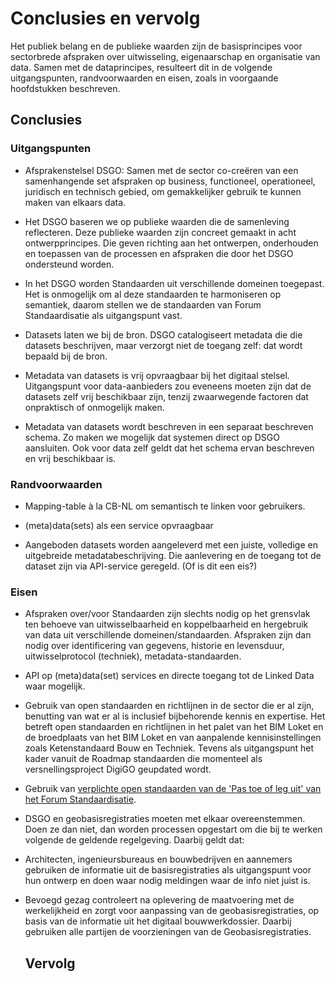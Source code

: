 Conclusies en vervolg
============

Het publiek belang en de publieke waarden zijn de basisprincipes voor
sectorbrede afspraken over uitwisseling, eigenaarschap en organisatie van data. Samen met de dataprincipes, resulteert dit in de volgende uitgangspunten, randvoorwaarden en eisen, zoals in voorgaande hoofdstukken beschreven.

Conclusies
--------------



### Uitgangspunten

-   Afsprakenstelsel DSGO: Samen met de sector co-creëren van een samenhangende set afspraken op business, functioneel, operationeel, juridisch en technisch gebied, om gemakkelijker gebruik te kunnen maken van elkaars data.

-   Het DSGO baseren we op publieke waarden die de samenleving reflecteren. 
Deze publieke waarden zijn concreet gemaakt in acht ontwerpprincipes. 
Die geven richting aan het ontwerpen, onderhouden en toepassen van de processen en afspraken die door het DSGO ondersteund worden.

-   In het DSGO worden Standaarden uit verschillende domeinen toegepast. 
Het is onmogelijk om al deze standaarden te harmoniseren op semantiek, 
daarom stellen we de standaarden van Forum Standaardisatie als uitgangspunt vast.

-   Datasets laten we bij de bron.
DSGO catalogiseert metadata die die datasets beschrijven, maar verzorgt niet de toegang zelf: 
dat wordt bepaald bij de bron.

-   Metadata van datasets is vrij opvraagbaar bij het digitaal stelsel.
Uitgangspunt voor data-aanbieders zou eveneens moeten zijn dat de datasets zelf vrij beschikbaar zijn, tenzij zwaarwegende factoren dat onpraktisch of onmogelijk maken.

-   Metadata van datasets wordt beschreven in een separaat beschreven schema.
Zo maken we mogelijk dat systemen direct op DSGO aansluiten.
Ook voor data zelf geldt dat het schema ervan beschreven en vrij beschikbaar is. 

### Randvoorwaarden

-   Mapping-table à la CB-NL om semantisch te linken voor gebruikers.

-   (meta)data(sets) als een service opvraagbaar

-   Aangeboden datasets worden aangeleverd met een juiste, volledige en uitgebreide metadatabeschrijving.
Die aanlevering en de toegang tot de dataset zijn via API-service geregeld. (Of is dit een eis?)

### Eisen

-   Afspraken over/voor Standaarden zijn slechts nodig op het grensvlak ten
    behoeve van uitwisselbaarheid en koppelbaarheid en hergebruik van data uit
    verschillende domeinen/standaarden. Afspraken zijn dan nodig over
    identificering van gegevens, historie en levensduur, uitwisselprotocol
    (techniek), metadata-standaarden.

-   API op (meta)data(set) services en directe toegang tot de Linked Data waar mogelijk.

-   Gebruik van open standaarden en richtlijnen in de sector die er al zijn,
    benutting van wat er al is inclusief bijbehorende kennis en expertise. Het
    betreft open standaarden en richtlijnen in het palet van het BIM Loket en de
    broedplaats van het BIM Loket en van aanpalende kennisinstellingen zoals
    Ketenstandaard Bouw en Techniek. Tevens als uitgangspunt het kader vanuit de
    Roadmap standaarden die momenteel als versnellingsproject DigiGO geupdated
    wordt.

-   Gebruik van [verplichte open standaarden van de 'Pas toe of leg uit' van het
    Forum Standaardisatie](https://forumstandaardisatie.nl/open-standaarden).

-   DSGO en geobasisregistraties moeten met elkaar overeenstemmen. Doen ze dan
    niet, dan worden processen opgestart om die bij te werken volgende de
    geldende regelgeving. Daarbij geldt dat:

-   Architecten, ingenieursbureaus en bouwbedrijven en aannemers gebruiken de
    informatie uit de basisregistraties als uitgangspunt voor hun ontwerp en
    doen waar nodig meldingen waar de info niet juist is.

-   Bevoegd gezag controleert na oplevering de maatvoering met de werkelijkheid
    en zorgt voor aanpassing van de geobasisregistraties, op basis van de
    informatie uit het digitaal bouwwerkdossier. Daarbij gebruiken alle partijen
    de voorzieningen van de Geobasisregistraties.
    
    Vervolg
    ----------
